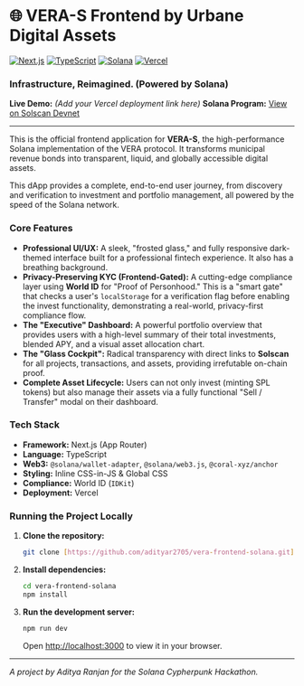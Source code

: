 # 🌐 VERA-S Frontend by Urbane Digital Assets

[![Next.js](https://img.shields.io/badge/Next.js-000000?style=for-the-badge&logo=nextdotjs&logoColor=white)](https://nextjs.org/)
[![TypeScript](https://img.shields.io/badge/TypeScript-3178C6?style=for-the-badge&logo=typescript&logoColor=white)](https://www.typescriptlang.org/)
[![Solana](https://img.shields.io/badge/Solana-9945FF?style=for-the-badge&logo=solana&logoColor=white)](https://solana.com/)
[![Vercel](https://img.shields.io/badge/Vercel-000000?style=for-the-badge&logo=vercel&logoColor=white)](https://vercel.com)

### Infrastructure, Reimagined. (Powered by Solana)

**Live Demo:** *(Add your Vercel deployment link here)*
**Solana Program:** [View on Solscan Devnet](https://solscan.io/account/72wg7oHFnghg21VrKqLTFrMvr9BnfHTopAZsX2XyZe8?cluster=devnet)

---

This is the official frontend application for **VERA-S**, the high-performance Solana implementation of the VERA protocol. It transforms municipal revenue bonds into transparent, liquid, and globally accessible digital assets.

This dApp provides a complete, end-to-end user journey, from discovery and verification to investment and portfolio management, all powered by the speed of the Solana network.

### **Core Features**

-   **Professional UI/UX:** A sleek, "frosted glass," and fully responsive dark-themed interface built for a professional fintech experience. It also has a breathing background.
-   **Privacy-Preserving KYC (Frontend-Gated):** A cutting-edge compliance layer using **World ID** for "Proof of Personhood." This is a "smart gate" that checks a user's `localStorage` for a verification flag before enabling the invest functionality, demonstrating a real-world, privacy-first compliance flow.
-   **The "Executive" Dashboard:** A powerful portfolio overview that provides users with a high-level summary of their total investments, blended APY, and a visual asset allocation chart.
-   **The "Glass Cockpit":** Radical transparency with direct links to **Solscan** for all projects, transactions, and assets, providing irrefutable on-chain proof.
-   **Complete Asset Lifecycle:** Users can not only invest (minting SPL tokens) but also manage their assets via a fully functional "Sell / Transfer" modal on their dashboard.

### **Tech Stack**

-   **Framework:** Next.js (App Router)
-   **Language:** TypeScript
-   **Web3:** `@solana/wallet-adapter`, `@solana/web3.js`, `@coral-xyz/anchor`
-   **Styling:** Inline CSS-in-JS & Global CSS
-   **Compliance:** World ID (`IDKit`)
-   **Deployment:** Vercel

### **Running the Project Locally**

1.  **Clone the repository:**
    ```bash
    git clone [https://github.com/adityar2705/vera-frontend-solana.git](https://github.com/adityar2705/vera-frontend-solana.git)
    ```

2.  **Install dependencies:**
    ```bash
    cd vera-frontend-solana
    npm install
    ```

3.  **Run the development server:**
    ```bash
    npm run dev
    ```
    Open [http://localhost:3000](http://localhost:3000) to view it in your browser.

---
*A project by Aditya Ranjan for the Solana Cypherpunk Hackathon.*

